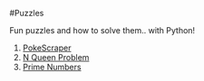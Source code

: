 #Puzzles

Fun puzzles and how to solve them.. with Python!

1. [PokeScraper](https://github.com/snazrul1/PyRevolution/blob/master/Puzzles/PokeScraper.ipynb)
2. [N Queen Problem](https://github.com/snazrul1/PyRevolution/blob/master/Puzzles/N_Queen_Problem.ipynb)
3. [Prime Numbers](https://github.com/snazrul1/PyRevolution/blob/master/Puzzles/Prime_Numbers.ipynb)
